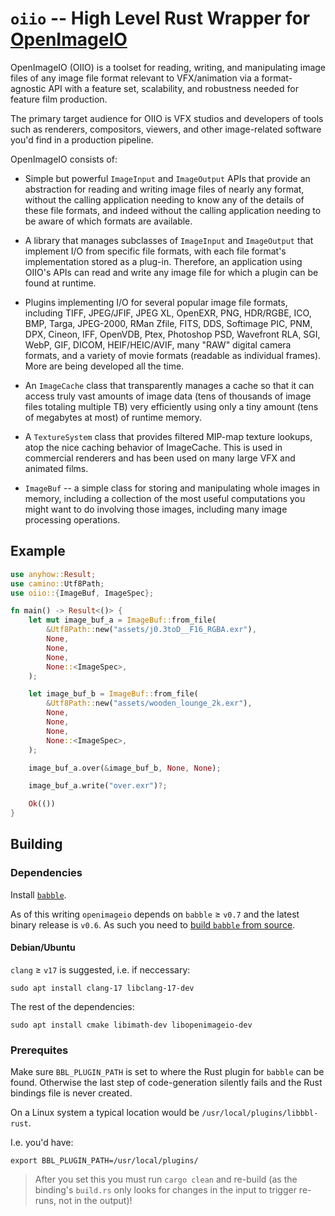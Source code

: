 # `oiio` -- High Level Rust Wrapper for [OpenImageIO](https://github.com/AcademySoftwareFoundation/OpenImageIO)

OpenImageIO (OIIO) is a toolset for reading, writing, and manipulating image
files of any image file format relevant to VFX/animation via a format-agnostic
API with a feature set, scalability, and robustness needed for feature film
production.

The primary target audience for OIIO is VFX studios and developers of tools
such as renderers, compositors, viewers, and other image-related software you'd
find in a production pipeline.

OpenImageIO consists of:

* Simple but powerful `ImageInput` and `ImageOutput` APIs that provide an
  abstraction for reading and writing image files of nearly any format, without
  the calling application needing to know any of the details of these file
  formats, and indeed without the calling application needing to be aware of
  which formats are available.

* A library that manages subclasses of `ImageInput` and `ImageOutput` that
  implement I/O from specific file formats, with each file format's
  implementation stored as a plug-in. Therefore, an application using OIIO's
  APIs can read and write any image file for which a plugin can be found at
  runtime.

* Plugins implementing I/O for several popular image file formats, including
  TIFF, JPEG/JFIF, JPEG XL, OpenEXR, PNG, HDR/RGBE, ICO, BMP, Targa, JPEG-2000,
  RMan Zfile, FITS, DDS, Softimage PIC, PNM, DPX, Cineon, IFF, OpenVDB, Ptex,
  Photoshop PSD, Wavefront RLA, SGI, WebP, GIF, DICOM, HEIF/HEIC/AVIF, many
  "RAW" digital camera formats, and a variety of movie formats (readable as
  individual frames). More are being developed all the time.

* An `ImageCache` class that transparently manages a cache so that it can
  access truly vast amounts of image data (tens of thousands of image files
  totaling multiple TB) very efficiently using only a tiny amount (tens of
  megabytes at most) of runtime memory.

* A `TextureSystem` class that provides filtered MIP-map texture lookups, atop
  the nice caching behavior of ImageCache. This is used in commercial renderers
  and has been used on many large VFX and animated films.

* `ImageBuf` -- a simple class for storing and manipulating whole images in
  memory, including a collection of the most useful computations you might want
  to do involving those images, including many image processing operations.

## Example

```rust
use anyhow::Result;
use camino::Utf8Path;
use oiio::{ImageBuf, ImageSpec};

fn main() -> Result<()> {
    let mut image_buf_a = ImageBuf::from_file(
        &Utf8Path::new("assets/j0.3toD__F16_RGBA.exr"),
        None,
        None,
        None,
        None::<ImageSpec>,
    );

    let image_buf_b = ImageBuf::from_file(
        &Utf8Path::new("assets/wooden_lounge_2k.exr"),
        None,
        None,
        None,
        None::<ImageSpec>,
    );

    image_buf_a.over(&image_buf_b, None, None);

    image_buf_a.write("over.exr")?;

    Ok(())
}
```

## Building

### Dependencies

Install [`babble`](https://github.com/anderslanglands/babble).

As of this writing `openimageio` depends on `babble` ≥ `v0.7` and the latest binary release
is `v0.6`. As such you need to [build `babble` from source](https://github.com/anderslanglands/babble?tab=readme-ov-file#building-babble-from-source).

#### Debian/Ubuntu

`clang` ≥ `v17` is suggested, i.e. if neccessary:

```
sudo apt install clang-17 libclang-17-dev
```

The rest of the dependencies:

```
sudo apt install cmake libimath-dev libopenimageio-dev
```

### Prerequites

Make sure `BBL_PLUGIN_PATH` is set to where the Rust plugin for `babble` can be
found.
Otherwise the last step of code-generation silently fails and the Rust bindings
file is never created.

On a Linux system a typical location would be `/usr/local/plugins/libbbl-rust`.

I.e. you'd have:

```shell
export BBL_PLUGIN_PATH=/usr/local/plugins/
```

> After you set this you must run `cargo clean` and re-build (as the binding's
> `build.rs` only looks for changes in the input to trigger re-runs, not in the
> output)!
